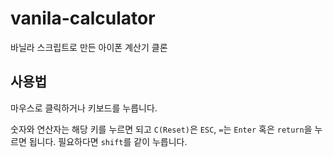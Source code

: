 # vanila-calculator

바닐라 스크립트로 만든 아이폰 계산기 클론

## 사용법

마우스로 클릭하거나 키보드를 누릅니다.

숫자와 연산자는 해당 키를 누르면 되고 `C(Reset)`은 `ESC`, `=`는 `Enter` 혹은 `return`을 누르면 됩니다. 필요하다면 `shift`를 같이 누릅니다.
